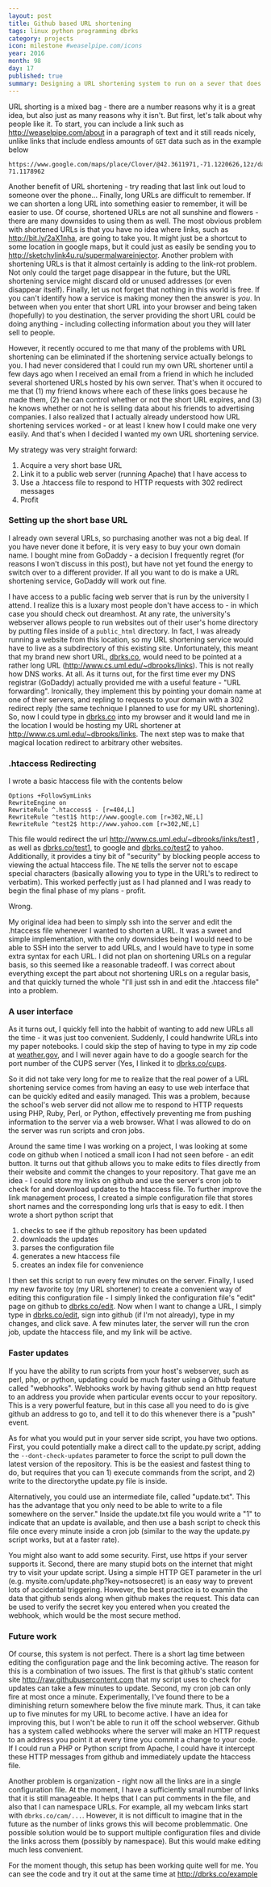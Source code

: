 ```yaml
---
layout: post
title: Github based URL shortening
tags: linux python programming dbrks
category: projects
icon: milestone #weaselpipe.com/icons
year: 2016
month: 98
day: 17
published: true
summary: Designing a URL shortening system to run on a sever that does not support scripts.
---
```


URL shorting is a mixed bag - there are a number reasons why it is a great idea, but also just as many reasons why it isn't.
But first, let's talk about why people like it.
To start, you can include a link such as <http://weaselpipe.com/about> in a paragraph of text and it still reads nicely, unlike links that include endless amounts of ``GET`` data such as in the example below

```
https://www.google.com/maps/place/Clover/@42.3611971,-71.1220626,12z/data=!4m8!1m2!2m1!1sfood!3m4!1s0x89e37a1241557ee1:0xad192345b4105ba0!8m2!3d42.3729277!4d-71.1178962  
```

Another benefit of URL shortening - try reading that last link out loud to someone over the phone... 
Finally, long URLs are difficult to remember. 
If we can shorten a long URL into something easier to remember, it will be easier to use. 
Of course, shortened URLs are not all sunshine and flowers - there are many downsides to using them as well.
The most obvious problem with shortened URLs is that you have no idea where links, such as <http://bit.ly/2aX1nha>, are going to take you.
It might just be a shortcut to some location in google maps, but it could just as easily be sending you to <http://sketchylink4u.ru/supermalwareinjector>.
Another problem with shortening URLs is that it almost certainly is adding to the link-rot problem.
Not only could the target page disappear in the future, but the URL shortening service might discard old or unused addresses (or even disappear itself).
Finally, let us not forget that nothing in this world is free. 
If you can't identify how a service is making money then the answer is _you_.
In between when you enter that short URL into your browser and being taken (hopefully) to you destination, the server providing the short URL could be doing anything - including collecting information about you they will later sell to people. 


However, it recently occured to me that many of the problems with URL shortening can be eliminated if the shortening service actually belongs to you.
I had never considered that I could run my own URL shortener until a few days ago when I received an email from a friend in which he included several shortened URLs hosted by his own server. 
That's when it occured to me that (1) my friend knows where each of these links goes because he made them, (2) he can control whether or not the short URL expires, and (3) he knows whether or not he is selling data about his friends to advertising companies. 
I also realized that I actually already understood how URL shortening services worked - or at least I knew how I could make one very easily. 
And that's when I decided I wanted my own URL shortening service.


My strategy was very straight forward:

 1. Acquire a very short base URL
 2. Link it to a public web server (running Apache) that I have access to
 3. Use a .htaccess file to respond to HTTP requests with 302 redirect messages
 4. Profit

### Setting up the short base URL
I already own several URLs, so purchasing another was not a big deal. 
If you have never done it before, it is very easy to buy your own domain name. 
I bought mine from GoDaddy - a decision I frequently regret (for reasons I won't discuss in this post), but have not yet found the energy to switch over to a different provider.
If all you want to do is make a URL shortening service, GoDaddy will work out fine.

I have access to a public facing web server that is run by the university I attend. 
I realize this is a luxary most people don't have access to - in which case you should check out dreamhost.
At any rate, the university's webserver allows people to run websites out of their user's home directory by putting files inside of a ``public_html`` directory.
In fact, I was already running a website from this location, so my URL shortening service would have to live as a subdirectory of this existing site.
Unfortunately, this meant that my brand new short URL, [dbrks.co](http://dbrks.co), would need to be pointed at a rather long URL (<http://www.cs.uml.edu/~dbrooks/links>).
This is not really how DNS works. At all.
As it turns out, for the first time ever my DNS registrar (GoDaddy) actually provided me with a useful feature - "URL forwarding".
Ironically, they implement this by pointing your domain name at one of their servers, and repling to requests to your domain with a 302 redirect reply (the same technique I planned to use for my URL shortening).
So, now I could type in [dbrks.co](http://dbrks.co) into my browser and it would land me in the location I would be hosting my URL shortener at <http://www.cs.uml.edu/~dbrooks/links>.
The next step was to make that magical location redirect to arbitrary other websites.

### .htaccess Redirecting

I wrote a basic htaccess file with the contents below

```
Options +FollowSymLinks
RewriteEngine on
RewriteRule ^.htaccess$ - [r=404,L]
RewriteRule ^test1$ http://www.google.com [r=302,NE,L]
RewriteRule ^test2$ http://www.yahoo.com [r=302,NE,L]
```

This file would redirect the url <http://www.cs.uml.edu/~dbrooks/links/test1> , as well as [dbrks.co/test1](http://dbrks.co/test1), to google and [dbrks.co/test2](http://dbrks.co/test2) to yahoo.
Additionally, it provides a tiny bit of "security" by blocking people access to viewing the actual htaccess file. The ``NE`` tells the server not to escape special characters (basically allowing you to type in the URL's to redirect to verbatim).
This worked perfectly just as I had planned and I was ready to begin the final phase of my plans - profit.

Wrong.

My original idea had been to simply ssh into the server and edit the .htaccess file whenever I wanted to shorten a URL.
It was a sweet and simple implementation, with the only downsides being I would need to be able to SSH into the server to add URLs, and I would have to type in some extra syntax for each URL.
I did not plan on shortening URLs on a regular basis, so this seemed like a reasonable tradeoff.
I was correct about everything except the part about not shortening URLs on a regular basis, and that quickly turned the whole "I'll just ssh in and edit the .htaccess file" into a problem.

### A user interface
As it turns out, I quickly fell into the habbit of wanting to add new URLs all the time - it was just too convenient.
Suddenly, I could handwrite URLs into my paper notebooks.
I could skip the step of having to type in my zip code at [weather.gov](http://www.weather.gov), and I will never again have to do a google search for the port number of the CUPS server (Yes, I linked it to [dbrks.co/cups](http://localhost:631).

So it did not take very long for me to realize that the real power of a URL shortening service comes from having an easy to use web interface that can be quickly edited and easily managed. 
This was a problem, because the school's web server did not allow me to respond to HTTP requests using PHP, Ruby, Perl, or Python, effectively preventing me from pushing information to the server via a web browser.
What I was allowed to do on the server was run scripts and cron jobs. 

Around the same time I was working on a project, I was looking at some code on github when I noticed a small icon I had not seen before - an edit button.
It turns out that github allows you to make edits to files directly from their website and commit the changes to your repository.
That gave me an idea - I could store my links on github and use the server's cron job to check for and download updates to the htaccess file.
To further improve the link management process, I created a simple configuration file that stores short names and the corresponding long urls that is easy to edit. 
I then wrote a short python script that 

 1. checks to see if the github repository has been updated
 2. downloads the updates
 3. parses the configuration file
 4. generates a new htaccess file
 5. creates an index file for convenience

I then set this script to run every few minutes on the server.
Finally, I used my new favorite toy (my URL shortener) to create a convenient way of editing this configuration file - I simply linked the configuration file's "edit" page on github to [dbrks.co/edit](http://dbrks.co/edit).
Now when I want to change a URL, I simply type in [dbrks.co/edit](http://dbrks.co/edit), sign into github (if I'm not already), type in my changes, and click save.
A few minutes later, the server will run the cron job, update the htaccess file, and my link will be active.

### Faster updates
If you have the ability to run scripts from your host's webserver, such as perl, php, or python, updating could be much faster using a Github feature called "webhooks".
Webhooks work by having github send an http request to an address you provide when particular events occur to your repository.
This is a very powerful feature, but in this case all you need to do is give github an address to go to, and tell it to do this whenever there is a "push" event.

As for what you would put in your server side script, you have two options.
First, you could potentially make a direct call to the update.py script, adding the ``--dont-check-updates`` parameter to force the script to pull down the latest version of the repository.
This is be the easiest and fastest thing to do, but requires that you can 1) execute commands from the script, and 2) write to the directorythe update.py file is inside.

Alternatively, you could use an intermediate file, called "update.txt".
This has the advantage that you only need to be able to write to a file somewhere on the server."
Inside the update.txt file you would write a "1" to indicate that an update is available, and then use a bash script to check this file once every minute inside a cron job (similar to the way the update.py script works, but at a faster rate).

You might also want to add some security.
First, use https if your server supports it.
Second, there are many stupid bots on the internet that might try to visit your update script. 
Using a simple HTTP GET parameter in the url (e.g. mysite.com/update.php?key=notsosecret) is an easy way to prevent lots of accidental triggering. 
However, the best practice is to examin the data that github sends along when github makes the request.
This data can be used to verify the secret key you entered when you created the webhook, which would be the most secure method.


### Future work
Of course, this system is not perfect.
There is a short lag time between editing the configuration page and the link becoming active.
The reason for this is a combination of two issues.
The first is that github's static content site <http://raw.githubusercontent.com> that my script uses to check for updates can take a few minutes to update.
Second, my cron job can only fire at most once a minute.
Experimentally, I've found there to be a diminishing return somewhere below the five minute mark.
Thus, it can take up to five minutes for my URL to become active.
I have an idea for improving this, but I won't be able to run it off the school webserver.
Github has a system called webhooks where the server will make an HTTP request to an address you point it at every time you commit a change to your code.
If I could run a PHP or Python script from Apache, I could have it intercept these HTTP messages from github and immediately update the htaccess file.

Another problem is organization - right now all the links are in a single configuration file.
At the moment, I have a sufficiently small number of links that it is still manageable.
It helps that I can put comments in the file, and also that I can namespace URLs.
For example, all my webcam links start with ``dbrks.co/cam/...``.
However, it is not difficult to imagine that in the future as the number of links grows this will become problemmatic. 
One possible solution would be to support multiple configuration files and divide the links across them (possibly by namespace).
But this would make editing much less convenient.

For the moment though, this setup has been working quite well for me. You can see the code and try it out at the same time at <http://dbrks.co/example>
